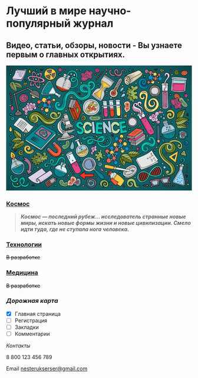 # Лучший в мире научно-популярный журнал
## Видео, статьи, обзоры, новости - Вы узнаете первым о главных открытиях.

![изображение-наука](untitled_8_1.jpg)

### [Космос]()
> ***Космос — последний рубеж... исследователь странные новые миры, искать новые формы жизни и новые цивилизации. Смело идти туда, где не ступала нога человека.***

 ### [Технологии]() ###
 ~~В разработке~~

 ### [Медицина]() ###
 ~~В разработке~~

### ***Дорожная карта***
- [x] Главная страница
- [ ] Регистрация
- [ ] Закладки
- [ ] Комментарии

_Контакты_

8 800 123 456 789

Email [nesterukserser@gmail.com](mailto:nesterukserser@gmail.com)
